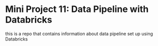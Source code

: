 # Mini Project 11: Data Pipeline with Databricks
this is a repo that contains information about data pipeline set up using Databricks
